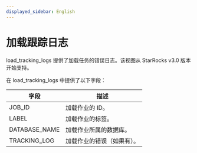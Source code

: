 ```yaml
---
displayed_sidebar: English
---
```


# 加载跟踪日志

load_tracking_logs 提供了加载任务的错误日志。该视图从 StarRocks v3.0 版本开始支持。

在 load_tracking_logs 中提供了以下字段：

|字段|描述|
|---|---|
|JOB_ID|加载作业的 ID。|
|LABEL|加载作业的标签。|
|DATABASE_NAME|加载作业所属的数据库。|
|TRACKING_LOG|加载作业的错误（如果有）。|
